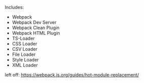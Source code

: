 Includes:
*  Webpack
*  Webpack Dev Server
*  Webpack Clean Plugin
*  Webpack HTML Plugin
*  TS-Loader
*  CSS Loader
*  CSV Loader
*  File Loader
*  Style Loader
*  XML Loader

left off:
https://webpack.js.org/guides/hot-module-replacement/
